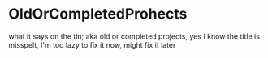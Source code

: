 # OldOrCompletedProhects
what it says on the tin; aka old or completed projects, yes I know the title is misspelt, I'm too lazy to fix it now, might fix it later
